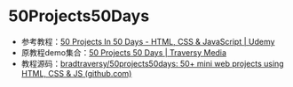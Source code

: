 # 50Projects50Days


* 参考教程：[50 Projects In 50 Days - HTML, CSS & JavaScript | Udemy](https://www.udemy.com/course/50-projects-50-days/)
* 原教程demo集合：[50 Projects 50 Days | Traversy Media](https://50projects50days.com/)
* 教程源码：[bradtraversy/50projects50days: 50+ mini web projects using HTML, CSS & JS (github.com)](https://github.com/bradtraversy/50projects50days)

